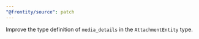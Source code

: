 ```yaml
---
"@frontity/source": patch
---
```


Improve the type definition of `media_details` in the `AttachmentEntity` type.

